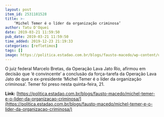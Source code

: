 ```yaml
---
layout: post
item_id: 2531181528
title: >-
    ‘Michel Temer é o líder da organização criminosa’
author: Tatu D'Oquei
date: 2019-03-21 11:59:50
pub_date: 2019-03-21 11:59:50
time_added: 2019-12-23 21:19:33
categories: [refletimos]
tags: []
image: https://politica.estadao.com.br/blogs/fausto-macedo/wp-content/uploads/sites/41/2017/10/michel-temer-gabriela-bilo-estadao.jpg
---
```


O juiz federal Marcelo Bretas, da Operação Lava Jato Rio, afirmou em decisão que ‘é convincente’ a conclusão da força-tarefa da Operação Lava Jato de que o ex-presidente ‘Michel Temer é o líder da organização criminosa’. Temer foi preso nesta quinta-feira, 21.

**Link:** [https://politica.estadao.com.br/blogs/fausto-macedo/michel-temer-e-o-lider-da-organizacao-criminosa/](https://politica.estadao.com.br/blogs/fausto-macedo/michel-temer-e-o-lider-da-organizacao-criminosa/)

